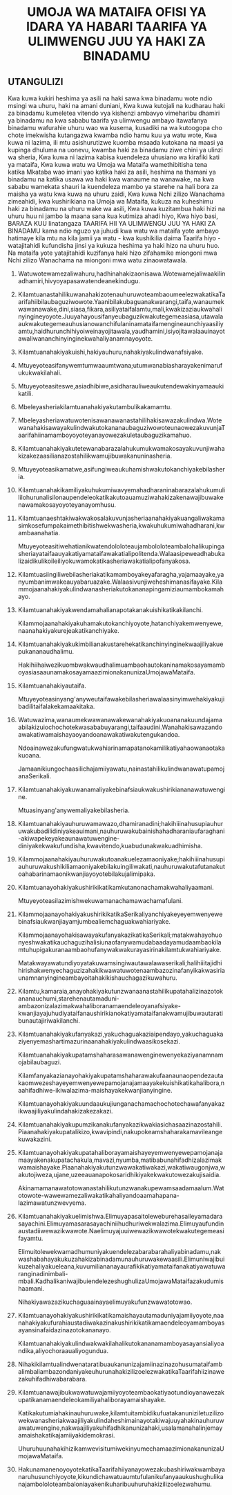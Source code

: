 <h1 align='center'>UMOJA WA MATAIFA OFISI YA IDARA YA HABARI TAARIFA YA ULIMWENGU JUU YA HAKI ZA BINADAMU</h1>
<h2>UTANGULIZI</h2>
<p>Kwa kuwa kukiri heshima ya asili na haki sawa kwa binadamu wote ndio msingi wa uhuru, haki na amani duniani,
Kwa kuwa kutojali na kudharau haki za binadamu kumeletea vitendo vya kishenzi ambavyo vimeharibu dhamiri ya binadamu na kwa sababu taarifa ya ulimwengu ambayo itawafanya binadamu wafurahie uhuru wao wa kusema, kusadiki na wa kutoogopa cho chote imekwisha kutangazwa kwamba ndio hamu kuu ya watu wote,
Kwa kuwa ni lazima, ili mtu asishurutizwe kuomba msaada kutokana na maasi ya kupinga dhuluma na uonevu, kwamba haki za binadamu ziwe chini ya ulinzi wa sheria,
Kwa kuwa ni lazima kabisa kuendeleza uhusiano wa kirafiki kati ya mataifa,
Kwa kuwa watu wa Umoja wa Mataifa wamethibitisha tena katika Mkataba wao imani yao katika haki za asili, heshima na thamani ya binadamu na katika usawa wa haki kwa wanaume na wanawake, na kwa sababu wamekata shauri la kuendeleza mambo ya starehe na hali bora za maisha ya watu kwa kuwa na uhuru zaidi,
Kwa kuwa Nchi zilizo Wanachama zimeahidi, kwa kushirikiana na Umoja wa Mataifa, kukuza na kuheshimu haki za binadamu na uhuru wake wa asili,
Kwa kuwa kuzitambua haki hizi na uhuru huu ni jambo la maana sana kua kutimiza ahadi hiyo,
Kwa hiyo basi,
BARAZA KUU linatangaza
TAARIFA HII YA ULIMWENGU JUU YA HAKI ZA BINADAMU kama ndio nguzo ya juhudi kwa watu wa mataifa yote ambayo hatimaye kila mtu na kila jamii ya watu - kwa kushikilia daima Taarifa hiyo - watajitahidi kufundisha jinsi ya kukuza heshima ya haki hizo na uhuru huo. Na mataifa yote yatajitahidi kuzifanya haki hizo zifahamike miongoni mwa Nchi zilizo Wanachama na miongoni mwa watu zinaowatawala.</p>
<ol>
  <li>
    <p>Watuwotewamezaliwahuru,hadhinahakizaonisawa.Wotewamejaliwaakilinadhamiri,hivyoyapasawatendeanekindugu.</p>
  </li>
  <li>
    <p>KilamtuanastahilikuwanahakizotenauhuruwoteambaoumeelezwakatikaTaarifahiibilaubaguziwowote.Yaanibilakubaguanakwarangi,taifa,wanaumekwawanawake,dini,siasa,fikara,asiliyataifalamtu,mali,kwakizaziaukwahalinyingineyoyote.Juuyahayousifanyeubaguzikwakutegemeasiasa,utawalaaukwakutegemeauhusianowanchifulaninamataifamengineaunchiyaasiliyamtu,haidhurunchihiyoiweinayojitawala,yaudhamini,isiyojitawalaauinayotawaliwananchinyinginekwahaliyanamnayoyote.</p>
  </li>
  <li>
    <p>Kilamtuanahakiyakuishi,hakiyauhuru,nahakiyakulindwanafsiyake.</p>
  </li>
  <li>
    <p>Mtuyeyoteasifanywemtumwaaumtwana;utumwanabiasharayakenimarufukukwakilahali.</p>
  </li>
  <li>
    <p>Mtuyeyoteasiteswe,asiadhibiwe,asidharauliweaukutendewakinyamaaukikatili.</p>
  </li>
  <li>
    <p>Mbeleyasheriakilamtuanahakiyakutambulikakamamtu.</p>
  </li>
  <li>
    <p>Mbeleyasheriawatuwotenisawanawanastahilihakisawazakulindwa.WotewanahakisawayakulindwakutokananaubaguziwowoteunaowezakuvunjaTaarifahiinamamboyoyoteyanayowezakuletaubaguzikamahuo.</p>
  </li>
  <li>
    <p>Kilamtuanahakiyakutetewanabarazalahukumukwamakosayakuvunjiwahakizakezaasilianazostahilikwamujibuwakanuninasheria.</p>
  </li>
  <li>
    <p>Mtuyeyoteasikamatwe,asifungiweaukuhamishwakutokanchiyakebilasheria.</p>
  </li>
  <li>
    <p>Kilamtuanahakikamiliyakuhukumiwavyemahadharaninabarazalahukumulililohurunalisilonaupendeleokatikakutoauamuziwahakizakenawajibuwakenawamakosayoyoteyanayomhusu.</p>
  </li>
  <li>
    <p>Kilamtuanaeshtakiwakwakosalakuvunjasheriaanahakiyakuangaliwakamasimkosefumpakaimethibitishwekwasheria,kwakuhukumiwahadharani,kwambaanahatia.</p>
    <p>Mtuyeyoteasitiwehatianikwatendololoteaujambololoteambalohalikupingasheriayataifaauyakatiyamataifawakatialipolitenda.Walaasipeweadhabukalizaidikulikoileiliyokuwamokatikasheriawakatialipofanyakosa.</p>
  </li>
  <li>
    <p>Kilamtuasiingiliwebilasheriakatikamamboyakeyafaragha,yajamaayake,yanyumbanimwakeauyabaruazake.Walaasivunjiweheshimanasifayake.Kilammojaanahakiyakulindwanasheriakutokananapingamiziaumambokamahayo.</p>
  </li>
  <li>
    <p>Kilamtuanahakiyakwendamahalianapotakanakuishikatikakilanchi.</p>
    <p>Kilammojaanahakiyakuhamakutokanchiyoyote,hatanchiyakemwenyewe,naanahakiyakurejeakatikanchiyake.</p>
  </li>
  <li>
    <p>Kilamtuanahakiyakukimbilianakustarehekatikanchinyinginekwaajiliyakuepukananaudhalimu.</p>
    <p>HakihiihaiwezikuombwakwaudhalimuambaohautokaninamakosayamamboyasiasaaunamakosayamaazimionakanunizaUmojawaMataifa.</p>
  </li>
  <li>
    <p>Kilamtuanahakiyautaifa.</p>
    <p>Mtuyeyoteasinyang'anyweutaifawakebilasheriawalaasinyimwehakiyakujibadilitaifalakekamaakitaka.</p>
  </li>
  <li>
    <p>Watuwazima,wanaumekwawanawakewanahakiyakuoananakuundajamaabilakizuiochochotekwasababuyarangi,taifaaudini.Wanahakisawazandoawakatiwamaishayaoyandoanawakatiwakutengukandoa.</p>
    <p>Ndoainawezakufungwatukwahiarinamapatanokamilikatiyahaowanaotakakuoana.</p>
    <p>Jamaanikiungochaasilichajamiiyawatu,nainastahilikulindwanawatupamojanaSerikali.</p>
  </li>
  <li>
    <p>Kilamtuanahakiyakuwanamaliyakebinafsiaukwakushirikiananawatuwengine.</p>
    <p>Mtuasinyang'anywemaliyakebilasheria.</p>
  </li>
  <li>
    <p>Kilamtuanahakiyauhuruwamawazo,dhamiranadini;hakihiiinahusupiauhuruwakubadilidiniyakeauimani,nauhuruwakubainishahadharaniaufaraghani-akiwapekeyakeaunawatuwengine-diniyakekwakufundisha,kwavitendo,kuabudunakwakuadhimisha.</p>
  </li>
  <li>
    <p>Kilammojaanahakiyauhuruwakutoanakuelezamaoniyake;hakihiiinahusupiauhuruwakushikiliamaoniyakebilakuingiliwakati,nauhuruwakutafutanakutoahabarinamaonikwanjiayoyotebilakujalimipaka.</p>
  </li>
  <li>
    <p>Kilamtuanayohakiyakushirikikatikamkutanonachamakwahaliyaamani.</p>
    <p>Mtuyeyoteasilazimishwekuwamanachamawachamafulani.</p>
  </li>
  <li>
    <p>KilammojaanayohakiyakushirikikatikaSerikaliyanchiyakeyeyemwenyewebinafsiaukwanjiayamjumbealiemchaguakwahiariyake.</p>
    <p>KilammojaanayohakisawayakufanyakazikatikaSerikali;matakwahayohuonyeshwakatikauchaguzihalisiunaofanywamudabaadayamudaambaokilamtuhupigakuranaambaohufanywakwakurayasirinakilamtukwahiariyake.</p>
    <p>Matakwayawatundiyoyatakuwamsingiwautawalawaserikali;halihiiitajidhihirishakwenyechaguzizahakikwawatuwotenaambazozinafanyikakwasiriaunamnanyingineambayoitahakikishauchagazikuwahuru.</p>
  </li>
  <li>
    <p>Kilamtu,kamaraia,anayohakiyakutunzwanaanastahilikupatahalizinazotokananauchumi,starehenautamaduni-ambazonizalazimakwahaliboranamaendeleoyanafsiyake-kwanjiayajuhudiyataifanaushirikianokatiyamataifanakwamujibuwautaratibunautajiriwakilanchi.</p>
  </li>
  <li>
    <p>Kilamtuanahakiyakufanyakazi,yakuchaguakaziaipendayo,yakuchaguakaziyenyemashartimazurinaanahakiyakulindwaasikosekazi.</p>
    <p>Kilamtuanahakiyakupatamshaharasawanawenginewenyekaziyanamnamojabilaubaguzi.</p>
    <p>Kilamfanyakazianayohakiyakupatamshaharawakufaanaunaopendezautakaomwezeshayeyemwenyewepamojanajamaayakekuishikatikahalibora,naahifadhiwe-ikiwalazima-maishayakekwanjianyingine.</p>
    <p>Kilamtuanayohakiyakuundaaukujiunganachamachochotechawafanyakazikwaajiliyakulindahakizakezakazi.</p>
  </li>
  <li>
    <p>Kilamtuanahakiyakupumzikanakufanyakazikwakiasichasaazinazostahili.Piaanahakiyakupatalikizo,kwavipindi,nakupokeamshaharakamavileangekuwakazini.</p>
  </li>
  <li>
    <p>Kilamtuanayohakiyakupatahaliborayamaishayeyemwenyewepamojanajamaayakenakupatachakula,mavazi,nyumba,matibabunahifadhizalazimakwamaishayake.Piaanahakiyakutunzwawakatiwakazi,wakatiwaugonjwa,wakutojiweza,ujane,uzeeauanapokosaridhikiyakekwakutowezakujisaidia.</p>
    <p>Akinamamanawatotowanastahilikutunzwanakupewamsaadamaalum.Watotowote-wawewamezaliwakatikahaliyandoaamahapana-lazimawatunzwevyema.</p>
  </li>
  <li>
    <p>Kilamtuanahakiyakuelimishwa.Elimuyapasaitoleweburehasaileyamadarasayachini.Elimuyamasarasayachiniihudhuriwekwalazima.Elimuyaufundinaustadiiwewazikwawote.Naelimuyajuuiwewazikwawotekwakutegemeasifayamtu.</p>
    <p>Elimuitolewekwamadhumuniyakuendelezabarabarahaliyabinadamu,nakwashabahayakukuzahakizabinadamunauhuruwakewaasili.Elimuniwajibuikuzehaliyakueleana,kuvumiliananayaurafikikatiyamataifanakatiyawatuwaranginadinimbali-mbali.KadhalikaniwajibuiendelezeshughulizaUmojawaMataifazakudumishaamani.</p>
    <p>Nihakiyawazazikuchaguaainayaelimuyakufunzwawatotowao.</p>
  </li>
  <li>
    <p>Kilamtuanayohakiyakushirikikatikamaishayautamaduniyajamiiyoyote,naanahakiyakufurahiaustadiwakazinakushirikikatikamaendeleoyamamboyasayansinafaidazinazotokananayo.</p>
    <p>Kilamtuanahakiyakulindwakwakilahalikutokananamamboyasayansialiyoandika,aliyochoraaualiyogundua.</p>
  </li>
  <li>
    <p>NihakikilamtualindwenataratibuaukanunizajamiinazinazohusumataifambalimbaliambazondaniyakeuhurunahakizilizoelezwakatikaTaarifahiizinawezakuhifadhiwabarabara.</p>
  </li>
  <li>
    <p>Kilamtuanawajibukwawatuwajamiiyoyoteambaokatiyaotundioyanawezakupatikanamaendeleokamiliyahaliborayamaishayake.</p>
    <p>Katikakutumiahakinauhuruwake,kilamtuitambidikufuatakanuniziletuzilizowekwanasheriakwaajiliyakulindaheshimainayotakiwajuuyahakinauhuruwawatuwengine,nakwaajiliyakuhifadhikanunizahaki,usalamanahalinjemayamaishakatikajamiiyakidemokrasi.</p>
    <p>UhuruhuunahakihizikamwevisitumiwekinyumechamaazimionakanunizaUmojawaMataifa.</p>
  </li>
  <li>
    <p>HakunamanenoyoyotekatikaTaarifahiiyanayowezakubashiriwakwambayanaruhusunchiyoyote,kikundichawatuaumtufulanikufanyaaukushughulikanajambololoteambaloniayakenikuharibuuhuruhakizilizoelezwahumu.</p>
  </li>
</ol>